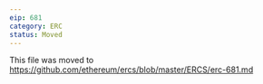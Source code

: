 ```yaml
---
eip: 681
category: ERC
status: Moved
---
```


This file was moved to https://github.com/ethereum/ercs/blob/master/ERCS/erc-681.md
